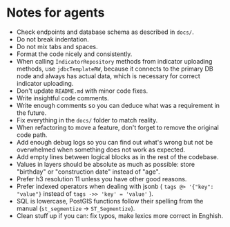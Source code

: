 # Notes for agents

- Check endpoints and database schema as described in `docs/`.
- Do not break indentation.
- Do not mix tabs and spaces.
- Format the code nicely and consistently.
- When calling `IndicatorRepository` methods from indicator uploading methods, use `jdbcTemplateRW`, because it connects to the primary DB node and always has actual data, which is necessary for correct indicator uploading.
- Don't update `README.md` with minor code fixes.
- Write insightful code comments.
- Write enough comments so you can deduce what was a requirement in the future.
- Fix everything in the `docs/` folder to match reality.
- When refactoring to move a feature, don't forget to remove the original code path.
- Add enough debug logs so you can find out what's wrong but not be overwhelmed when something does not work as expected.
- Add empty lines between logical blocks as in the rest of the codebase.
- Values in layers should be absolute as much as possible: store "birthday" or "construction date" instead of "age".
- Prefer h3 resolution 11 unless you have other good reasons.
- Prefer indexed operators when dealing with jsonb ( `tags @> '{"key": "value"}` instead of `tags ->> 'key' = 'value'` ).
- SQL is lowercase, PostGIS functions follow their spelling from the manual (`st_segmentize` -> `ST_Segmentize`).
- Clean stuff up if you can: fix typos, make lexics more correct in Enghish.
